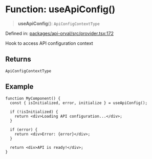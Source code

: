 # Function: useApiConfig()

> **useApiConfig**(): `ApiConfigContextType`

Defined in: [packages/api-orval/src/provider.tsx:172](https://github.com/the-inconvenience-store/mono-example/blob/d567288f2dff3ffa4a2fdf7eb46acac0b7cd0929/packages/api-orval/src/provider.tsx#L172)

Hook to access API configuration context

## Returns

`ApiConfigContextType`

## Example

```tsx
function MyComponent() {
  const { isInitialized, error, initialize } = useApiConfig();
  
  if (!isInitialized) {
    return <div>Loading API configuration...</div>;
  }
  
  if (error) {
    return <div>Error: {error}</div>;
  }
  
  return <div>API is ready!</div>;
}
```
